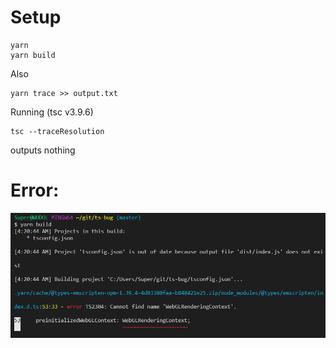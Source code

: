 # Setup

```
yarn
yarn build
```

Also
```
yarn trace >> output.txt
```

Running (tsc v3.9.6)
```
tsc --traceResolution
```
outputs nothing

# Error:
![img](https://raw.githubusercontent.com/chriswoodle/yarn2-typescript-bug/master/error.png)